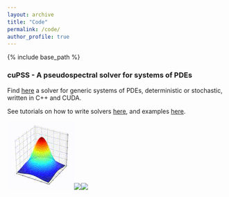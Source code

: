 ```yaml
---
layout: archive
title: "Code"
permalink: /code/
author_profile: true
---
```


{% include base_path %}

### cuPSS - A pseudospectral solver for systems of PDEs

Find [here](https://github.com/fcaballerop/cuPSS) a solver for generic systems of PDEs, deterministic or stochastic, written in C++ and CUDA.

See tutorials on how to write solvers [here](https://github.com/fcaballerop/cuPSS/wiki/Tutorials), and examples [here](https://github.com/fcaballerop/cuPSS/tree/main/examples).

<img src='/images/diffusion.gif'><img src='/images/modelb.gif'><img src='/images/modelh.gif'>
